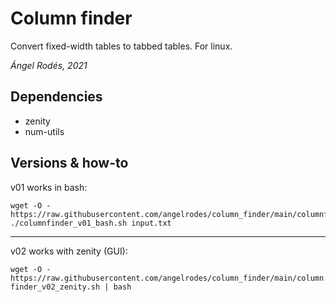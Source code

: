 # Column finder

Convert fixed-width tables to tabbed tables. For linux.

*Ángel Rodés, 2021*

## Dependencies

* zenity
* num-utils

## Versions & how-to

v01 works in bash:

```
wget -O - https://raw.githubusercontent.com/angelrodes/column_finder/main/columnfinder_v01_bash.sh
./columnfinder_v01_bash.sh input.txt
```

---

v02 works with zenity (GUI):

```wget -O - https://raw.githubusercontent.com/angelrodes/column_finder/main/columnfinder_v02_zenity.sh | bash```
